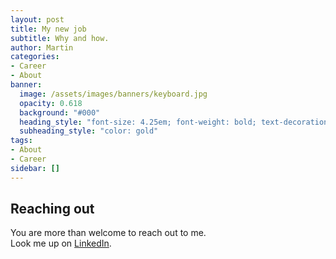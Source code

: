 ```yaml
---
layout: post
title: My new job
subtitle: Why and how.
author: Martin
categories: 
- Career
- About
banner:
  image: /assets/images/banners/keyboard.jpg
  opacity: 0.618
  background: "#000"
  heading_style: "font-size: 4.25em; font-weight: bold; text-decoration: underline"
  subheading_style: "color: gold"
tags: 
- About
- Career
sidebar: []
---
```


## Reaching out
You are more than welcome to reach out to me.  
Look me up on [LinkedIn](https://dk.linkedin.com/in/martin-bach-7a022783).
